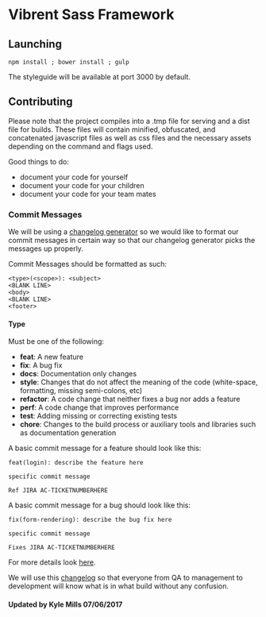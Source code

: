 # Vibrent Sass Framework 

## Launching
``npm install ; bower install ; gulp``

The styleguide will be available at port 3000 by default. 

## Contributing

Please note that the project compiles into a .tmp file for serving and a dist file for builds. These files will contain minified, obfuscated, and concatenated javascript files as well as css files and the necessary assets depending on the command and flags used.

Good things to do:

* document your code for yourself
* document your code for your children
* document your code for your team mates

### Commit Messages <a name="commitMessages"></a>

We will be using a [changelog generator](https://github.com/conventional-changelog/conventional-changelog) so we would like to format our commit messages in certain way so that our changelog generator picks the messages up properly.

Commit Messages should be formatted as such:
```
<type>(<scope>): <subject>
<BLANK LINE>
<body>
<BLANK LINE>
<footer>
```

#### Type
Must be one of the following:

* **feat**: A new feature
* **fix**: A bug fix
* **docs**: Documentation only changes
* **style**: Changes that do not affect the meaning of the code (white-space, formatting, missing
  semi-colons, etc)
* **refactor**: A code change that neither fixes a bug nor adds a feature
* **perf**: A code change that improves performance
* **test**: Adding missing or correcting existing tests
* **chore**: Changes to the build process or auxiliary tools and libraries such as documentation
  generation
  
A basic commit message for a feature should look like this:
```
feat(login): describe the feature here

specific commit message

Ref JIRA AC-TICKETNUMBERHERE
```

A basic commit message for a bug should look like this:
```
fix(form-rendering): describe the bug fix here

specific commit message

Fixes JIRA AC-TICKETNUMBERHERE
```

For more details look [here](https://github.com/conventional-changelog/conventional-commits-parser).

We will use this [changelog](CHANGELOG.MD) so that everyone from QA to management to development will know what is in what build without any confusion.


#### Updated by Kyle Mills 07/06/2017 
